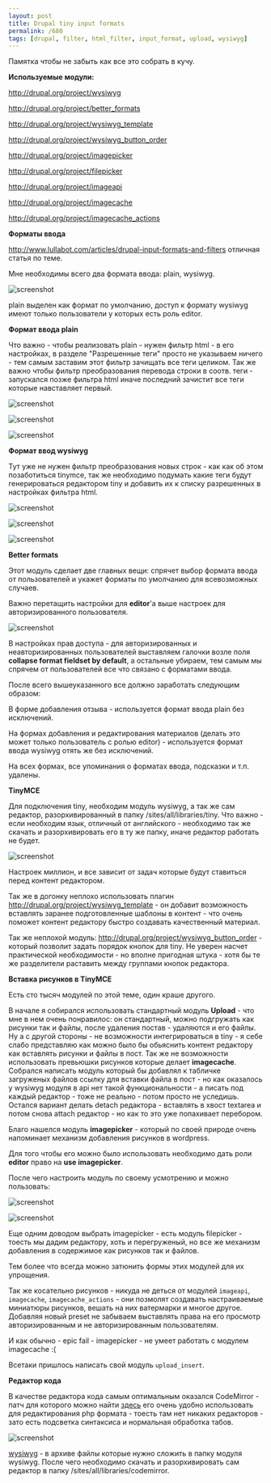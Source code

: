 ```yaml
---
layout: post
title: Drupal tiny input formats
permalink: /680
tags: [drupal, filter, html_filter, input_format, upload, wysiwyg]
---
```


Памятка чтобы не забыть как все это собрать в кучу.

**Используемые модули:**

<http://drupal.org/project/wysiwyg>

<http://drupal.org/project/better_formats>

<http://drupal.org/project/wysiwyg_template>

<http://drupal.org/project/wysiwyg_button_order>

<http://drupal.org/project/imagepicker>

<http://drupal.org/project/filepicker>

<http://drupal.org/project/imageapi>

<http://drupal.org/project/imagecache>

<http://drupal.org/project/imagecache_actions>

**Форматы ввода**

<http://www.lullabot.com/articles/drupal-input-formats-and-filters> отличная статья по теме.

Мне необходимы всего два формата ввода: plain, wysiwyg.

![screenshot](/images/wp/115.png)

plain выделен как формат по умолчанию, доступ к формату wysiwyg имеют только пользователи у которых есть роль editor.

**Формат ввода plain**

Что важно - чтобы реализовать plain - нужен фильтр html - в его настройках, в разделе "Разрешенные теги" просто не указываем ничего - тем самым заставим этот фильтр зачищать все теги целиком. Так же важно чтобы фильтр преобразования перевода строки в соотв. теги - запускался позже фильтра html иначе последний зачистит все теги которые навставляет первый.

![screenshot](/images/wp/27.png)

![screenshot](/images/wp/33.png)

![screenshot](/images/wp/42.png)

**Формат ввод wysiwyg**

Тут уже не нужен фильтр преобразования новых строк - как как об этом позаботиться tinymce, так же необходимо подумать какие теги будут генерироваться редактором tiny и добавить их к списку разрешенных в настройках фильтра html.

![screenshot](/images/wp/52.png)

![screenshot](/images/wp/61.png)

![screenshot](/images/wp/72.png)

**Better formats**

Этот модуль сделает две главных вещи: спрячет выбор формата ввода от пользователей и укажет форматы по умолчанию для всевозможных случаев.

Важно перетащить настройки для **editor**'а выше настроек для авторизированного пользователя.

![screenshot](/images/wp/81.png)

В настройках прав доступа - для авторизированных и неавторизированных пользователей выставляем галочки возле поля **collapse format fieldset by default**, а остальные убираем, тем самым мы спрячем от пользователей все что связано с форматами ввода.

После всего вышеуказанного все должно заработать следующим образом:

В форме добавления отзыва - используется формат ввода plain без исключений.

На формах добавления и редактирования материалов (делать это может только пользователь с ролью editor) - используется формат ввода wysiwyg отять же без исключений.

На всех формах, все упоминания о форматах ввода, подсказки и т.п. удалены.

**TinyMCE**

Для подключения tiny, необходим модуль wysiwyg, а так же сам редактор, разорхивированный в папку /sites/all/libraries/tiny. Что важно - если необходим язык, отличный от английского - необходимо так же скачать и разорхивировать его в ту же папку, иначе редактор работать не будет.

![screenshot](/images/wp/91.png)

Настроек миллион, и все зависит от задач которые будут ставиться перед контент редактором.

Так же в догонку неплохо использовать плагин <http://drupal.org/project/wysiwyg_template> - он добавит возможность вставлять заранее подготовленные шаблоны в контент - что очень поможет контент редактору быстро создавать качественный материал.

Так же неплохой модуль: <http://drupal.org/project/wysiwyg_button_order> - который позволит задать порядок кнопок для tiny. Не уверен насчет практической необходимости - но вполне пригодная штука - хотя бы те же разделители раставить между группами кнопок редактора.

**Вставка рисунков в TinyMCE**

Есть сто тысяч модулей по этой теме, один краше другого.

В начале я собирался использовать стандартный модуль **Upload** - что мне в нем очень понравилос: он стандартный, можно подгружать как рисунки так и файлы, после удаления постав - удаляются и его файлы. Ну а с другой стороны - не возможности интегрироваться в tiny - я себе слабо представляю как можно было бы обьяснить контент редактору как вставлять рисунки и файлы в пост. Так же не возможности использовать превьюшки рисунков которые делает **imagecache**. Собрался написать модуль который бы добавлял к табличке загруженых файлов ссылку для вставки файла в пост - но как оказалось у wysiwyg модуля в api нет такой функциональности - а писать под каждый редактор - тоже не реально - потом просто не уследишь. Остался вариант делать detach редактора - вставлять в хвост textarea и потом снова attach редактор - но как то это уже попахивает перебором.

Благо нашелся модуль **imagepicker** - который по своей природе очень напоминает механизм добавления рисунков в wordpress.

Для того чтобы его можно было использовать необходимо дать роли **editor** право на **use imagepicker**.

После чего настроить модуль по своему усмотрению и можно пользовать:

![screenshot](/images/wp/121.png)

![screenshot](/images/wp/131.png)

Еще одним доводом выбрать imagepicker - есть модуль filepicker - тоесть мы дадим редактору, хоть и перегруженый, но все же механизм добавления в содержимое как рисунков так и файлов.

Тем более что всегда можно затюнить формы этих модулей для их упрощения.

Так же косательно рисунков - никуда не деться от модулей `imageapi`, `imagecache`, `imagecache_actions` - они позмолят создавать настраиваемые миниатюры рисунков, вешать на них ватермарки и многое другое. Добавляя новый preset не забываем выставлять права на его просмотр авторизированным и не авторизированным пользователям.

И как обычно - epic fail - imagepicker - не умеет работать с модулем imagecache :(

Всетаки пришлось написать свой модуль `upload_insert`.

**Редактор кода**

В качестве редактора кода самым оптимальным оказался CodeMirror - патч для которого можно найти [здесь](/692/) его очень удобно использовать для редактирования php формата - тоесть там нет никаких редакторов - зато есть подсветка синтаксиса и нормальная обработка табов.

![screenshot](/images/wp/116.png)

[wysiwyg](/images/wp/wysiwyg.zip) - в архиве файлы которые нужно сложить в папку модуля wysiwyg. После чего необходимо скачать и разорхивировать сам редактор в папку /sites/all/libraries/codemirror.
